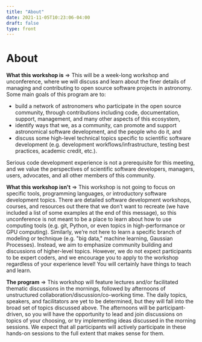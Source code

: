 ```yaml
---
title: "About"
date: 2021-11-05T10:23:06-04:00
draft: false
type: front
---
```


# About

**What this workshop is** => This will be a week-long workshop and unconference, where we will discuss and learn about the finer details of managing and contributing to open source software projects in astronomy. Some main goals of this program are to:

- build a network of astronomers who participate in the open source community, through contributions including code, documentation, support, management, and many other aspects of this ecosystem,
- identify ways that we, as a community, can promote and support astronomical software development, and the people who do it, and
- discuss some high-level technical topics specific to scientific software development (e.g. development workflows/infrastructure, testing best practices, academic credit, etc.).

Serious code development experience is not a prerequisite for this meeting, and we value the perspectives of scientific software developers, managers, users, advocates, and all other members of this community.

**What this workshop isn't** => This workshop is not going to focus on specific tools, programming languages, or introductory software development topics. There are detailed software development workshops, courses, and resources out there that we don’t want to recreate (we have included a list of some examples at the end of this message), so this unconference is not meant to be a place to learn about how to use computing tools (e.g. git, Python, or even topics in high-performance or GPU computing). Similarly, we’re not here to learn a specific branch of modeling or technique (e.g. "big data," machine learning, Gaussian Processes). Instead, we aim to emphasize community building and discussions of higher-level topics. However, we do not expect participants to be expert coders, and we encourage you to apply to the workshop regardless of your experience level! You will certainly have things to teach and learn.

**The program** => This workshop will feature lectures and/or facilitated thematic discussions in the mornings, followed by afternoons of unstructured collaboration/discussion/co-working time. The daily topics, speakers, and facilitators are yet to be determined, but they will fall into the broad set of topics discussed above. The afternoons will be participant-driven, so you will have the opportunity to lead and join discussions on topics of your choosing, or try implementing ideas discussed in the morning sessions. We expect that all participants will actively participate in these hands-on sessions to the full extent that makes sense for them.
